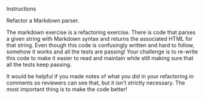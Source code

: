 Instructions

Refactor a Markdown parser.

The markdown exercise is a refactoring exercise. There is code that parses a given string with Markdown syntax and returns the associated HTML for that string. Even though this code is confusingly written and hard to follow, somehow it works and all the tests are passing! Your challenge is to re-write this code to make it easier to read and maintain while still making sure that all the tests keep passing.

It would be helpful if you made notes of what you did in your refactoring in comments so reviewers can see that, but it isn't strictly necessary. The most important thing is to make the code better!